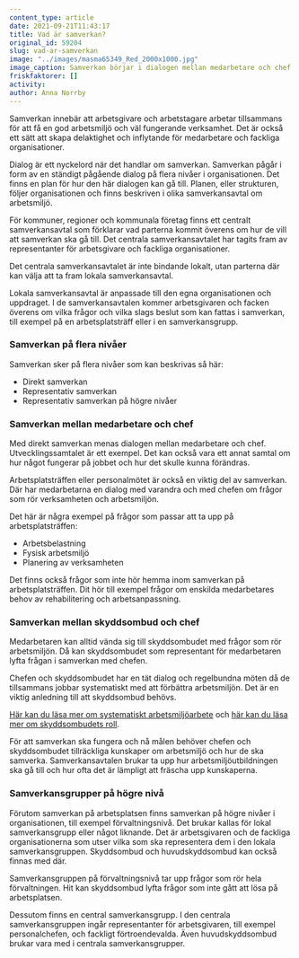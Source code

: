 ```yaml
---
content_type: article
date: 2021-09-21T11:43:17
title: Vad är samverkan?
original_id: 59204
slug: vad-ar-samverkan
image: "../images/masma65349_Red_2000x1000.jpg"
image_caption: Samverkan börjar i dialogen mellan medarbetare och chef. Även arbetsplatsträffarna är en del av samverkan. Målet är att få till en god arbetsmiljö och verksamhet.
friskfaktorer: []
activity:
author: Anna Norrby
---
```


Samverkan innebär att arbetsgivare och arbetstagare arbetar tillsammans för att få en god arbetsmiljö och väl fungerande verksamhet. Det är också ett sätt att skapa delaktighet och inflytande för medarbetare och fackliga organisationer.

Dialog är ett nyckelord när det handlar om samverkan. Samverkan pågår i form av en ständigt pågående dialog på flera nivåer i organisationen. Det finns en plan för hur den här dialogen kan gå till. Planen, eller strukturen, följer organisationen och finns beskriven i olika samverkansavtal om arbetsmiljö.

För kommuner, regioner och kommunala företag finns ett centralt samverkansavtal som förklarar vad parterna kommit överens om hur de vill att samverkan ska gå till. Det centrala samverkansavtalet har tagits fram av representanter för arbetsgivare och fackliga organisationer.

Det centrala samverkansavtalet är inte bindande lokalt, utan parterna där kan välja att ta fram lokala samverkansavtal.

Lokala samverkansavtal är anpassade till den egna organisationen och uppdraget. I de samverkansavtalen kommer arbetsgivaren och facken överens om vilka frågor och vilka slags beslut som kan fattas i samverkan, till exempel på en arbetsplatsträff eller i en samverkansgrupp.

### Samverkan på flera nivåer

Samverkan sker på flera nivåer som kan beskrivas så här:

*   Direkt samverkan
*   Representativ samverkan
*   Representativ samverkan på högre nivåer

### Samverkan mellan medarbetare och chef

Med direkt samverkan menas dialogen mellan medarbetare och chef. Utvecklingssamtalet är ett exempel. Det kan också vara ett annat samtal om hur något fungerar på jobbet och hur det skulle kunna förändras.

Arbetsplatsträffen eller personalmötet är också en viktig del av samverkan. Där har medarbetarna en dialog med varandra och med chefen om frågor som rör verksamheten och arbetsmiljön.

Det här är några exempel på frågor som passar att ta upp på arbetsplatsträffen:

*   Arbetsbelastning
*   Fysisk arbetsmiljö
*   Planering av verksamheten

Det finns också frågor som inte hör hemma inom samverkan på arbetsplatsträffen. Dit hör till exempel frågor om enskilda medarbetares behov av rehabilitering och arbetsanpassning.

### Samverkan mellan skyddsombud och chef

Medarbetaren kan alltid vända sig till skyddsombudet med frågor som rör arbetsmiljön. Då kan skyddsombudet som representant för medarbetaren lyfta frågan i samverkan med chefen.

Chefen och skyddsombudet har en tät dialog och regelbundna möten då de tillsammans jobbar systematiskt med att förbättra arbetsmiljön. Det är en viktig anledning till att skyddsombud behövs.

[Här kan du läsa mer om systematiskt arbetsmiljöarbete](https://www.suntarbetsliv.se/artiklar/sam/vad-ar-systematiskt-arbetsmiljoarbete/) och [här kan du läsa mer om skyddsombudets roll](https://www.suntarbetsliv.se/artiklar/sam/vad-ar-ett-skyddsombud/).

För att samverkan ska fungera och nå målen behöver chefen och skyddsombudet tillräckliga kunskaper om arbetsmiljö och hur de ska samverka. Samverkansavtalen brukar ta upp hur arbetsmiljöutbildningen ska gå till och hur ofta det är lämpligt att fräscha upp kunskaperna.

### Samverkansgrupper på högre nivå

Förutom samverkan på arbetsplatsen finns samverkan på högre nivåer i organisationen, till exempel förvaltningsnivå. Det brukar kallas för lokal samverkansgrupp eller något liknande. Det är arbetsgivaren och de fackliga organisationerna som utser vilka som ska representera dem i den lokala samverkansgruppen. Skyddsombud och huvudskyddsombud kan också finnas med där.

Samverkansgruppen på förvaltningsnivå tar upp frågor som rör hela förvaltningen. Hit kan skyddsombud lyfta frågor som inte gått att lösa på arbetsplatsen.

Dessutom finns en central samverkansgrupp. I den centrala samverkansgruppen ingår representanter för arbetsgivaren, till exempel personalchefen, och fackligt förtroendevalda. Även huvudskyddsombud brukar vara med i centrala samverkansgrupper.

